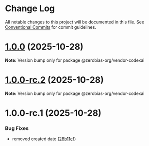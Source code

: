# Change Log

All notable changes to this project will be documented in this file.
See [Conventional Commits](https://conventionalcommits.org) for commit guidelines.

# [1.0.0](https://github.com/zerobias-org/vendor/compare/@zerobias-org/vendor-codexai@1.0.0-rc.2...@zerobias-org/vendor-codexai@1.0.0) (2025-10-28)

**Note:** Version bump only for package @zerobias-org/vendor-codexai





# [1.0.0-rc.2](https://github.com/zerobias-org/vendor/compare/@zerobias-org/vendor-codexai@1.0.0-rc.1...@zerobias-org/vendor-codexai@1.0.0-rc.2) (2025-10-28)

**Note:** Version bump only for package @zerobias-org/vendor-codexai





# 1.0.0-rc.1 (2025-10-28)


### Bug Fixes

* removed created date ([28b11cf](https://github.com/zerobias-org/vendor/commit/28b11cf2563e9cdadd4b1dc83edd60d2fcd01df0))
